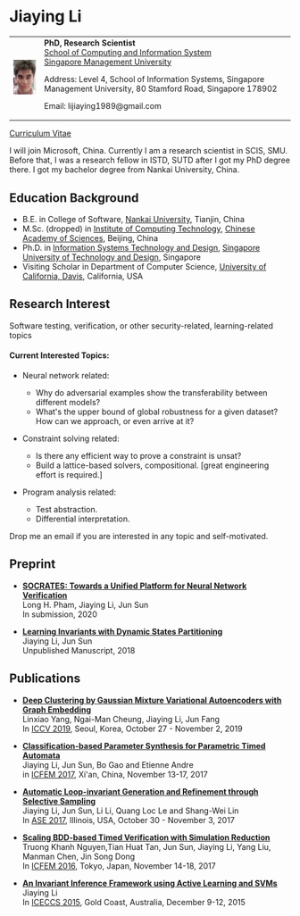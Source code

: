 # Jiaying Li
<table width="68%" border="0" cellpadding="0">
<tr valigh="top" aligh="left">
<td><IMG SRC="./photo.jpg" width="100"><br></td>
<td>
<div>
<b>PhD, Research Scientist</b> <BR> 
<a href="https://scis.smu.edu.sg/">School of Computing and Information System</a><BR>
<a href="http://www.smu.edu.sg/">Singapore Management University</a>
<P>Address: Level 4, School of Information Systems, Singapore Management University, 80 Stamford Road, Singapore 178902 <BR>
<P>Email: lijiaying1989@gmail.com<BR>
</div>
</td>
</tr>
</table>

[Curriculum Vitae](http://lijiaying.github.io/cv/cv.pdf)

I will join Microsoft, China. Currently I am a research scientist in SCIS, SMU. Before that, I was a research fellow in ISTD, SUTD after I got my PhD
degree there. I got my bachelor degree from Nankai University, China.


## Education Background
* B.E. in College of Software, [Nankai University](http://www.nankai.edu.cn), Tianjin, China
* M.Sc. (dropped) in [Institute of Computing Technology](http://english.ict.cas.cn/), [Chinese Academy of Sciences](http://english.cas.cn/), Beijing, China
* Ph.D. in [Information Systems Technology and Design](https://istd.sutd.edu.sg/), [Singapore University of Technology and Design](http://www.sutd.edu.sg/), Singapore
* Visiting Scholar in Department of Computer Science, [University of California, Davis](https://www.ucdavis.edu/), California, USA


## Research Interest
Software testing, verification, or other security-related, learning-related topics

#### Current Interested Topics:
+ Neural network related:
	- Why do adversarial examples show the transferability between different models?
	- What's the upper bound of global robustness for a given dataset? How can we approach, or even arrive at it?

+ Constraint solving related:
	- Is there any efficient way to prove a constraint is unsat?
	- Build a lattice-based solvers, compositional. [great engineering effort is required.]

+ Program analysis related:
	- Test abstraction. 
	- Differential interpretation. 

Drop me an email if you are interested in any topic and self-motivated.



## Preprint
- [**SOCRATES: Towards a Unified Platform for Neural Network Verification**](http://lijiaying.github.io/papers/socrates.pdf)  
Long H. Pham, Jiaying Li, Jun Sun  
In submission, 2020


- [**Learning Invariants with Dynamic States Partitioning**](http://lijiaying.github.io/papers/icse18.pdf)  
Jiaying Li, Jun Sun   
Unpublished Manuscript, 2018



## Publications
- [**Deep Clustering by Gaussian Mixture Variational Autoencoders with Graph Embedding**](http://lijiaying.github.io/papers/iccv19.pdf)  
Linxiao Yang, Ngai-Man Cheung, Jiaying Li, Jun Fang  
In [ICCV 2019](http://iccv2019.thecvf.com/), Seoul, Korea, October 27 - November 2, 2019

- [**Classification-based Parameter Synthesis for Parametric Timed Automata**](http://lijiaying.github.io/papers/icfem17.pdf)  
Jiaying Li, Jun Sun, Bo Gao and Etienne Andre  
in [ICFEM 2017](http://ictt.xidian.edu.cn/icfem2017/), Xi'an, China, November 13-17, 2017

- [**Automatic Loop-invariant Generation and Refinement through Selective Sampling**](http://lijiaying.github.io/papers/ase17.pdf)  
Jiaying Li, Jun Sun, Li Li, Quang Loc Le and Shang-Wei Lin   
In [ASE 2017](http://ase2017.org/), Illinois, USA, October 30 - November 3, 2017 

- [**Scaling BDD-based Timed Verification with Simulation Reduction**](http://lijiaying.github.io/papers/icfem16.pdf)  
Truong Khanh Nguyen,Tian Huat Tan, Jun Sun, Jiaying Li, Yang Liu, Manman Chen, Jin Song Dong  
In [ICFEM 2016](http://icfem2016.xyz/), Tokyo, Japan, November 14-18, 2017

- [**An Invariant Inference Framework using Active Learning and SVMs**](http://lijiaying.github.io/papers/iceccs15.pdf)  
Jiaying Li  
In [ICECCS 2015](http://iceccs2015.monash.edu.au/2015/index.jsp), Gold Coast, Australia, December 9-12, 2015

